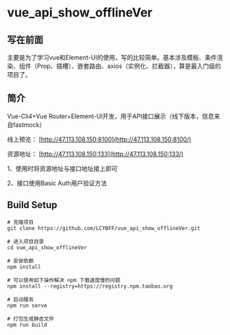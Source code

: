 # vue_api_show_offlineVer

## 写在前面

主要是为了学习vue和Element-UI的使用，写的比较简单。基本涉及模板、条件渲染、组件（Prop、插槽）、嵌套路由、axios（实例化、拦截器），算是最入门级的项目了。

## 简介

Vue-Cli4+Vue Router+Element-UI开发，用于API接口展示（线下版本，信息来自fastmock） 

线上预览： [http://47.113.108.150:8100](http://47.113.108.150:8100/) 

资源地址： [http://47.113.108.150:133](http://47.113.108.150:133/) 

1、使用时将资源地址与接口地址接上即可

2、接口使用Basic Auth用户验证方法


## Build Setup

```
# 克隆项目
git clone https://github.com/LCYBFF/vue_api_show_offlineVer.git

# 进入项目目录
cd vue_api_show_offlineVer

# 安装依赖
npm install

# 可以使用如下操作解决 npm 下载速度慢的问题
npm install --registry=https://registry.npm.taobao.org

# 启动服务
npm run serve

# 打包生成静态文件
npm run build
```

